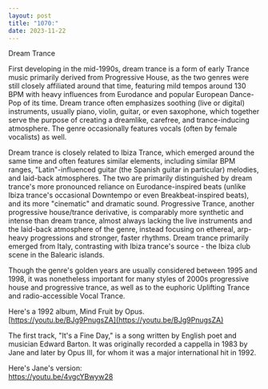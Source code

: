 ```yaml
---
layout: post
title: "1070:"
date: 2023-11-22
---
```


Dream Trance

First developing in the mid-1990s, dream trance is a form of early Trance music primarily derived from Progressive House, as the two genres were still closely affiliated around that time, featuring mild tempos around 130 BPM with heavy influences from Eurodance and popular European Dance-Pop of its time. Dream trance often emphasizes soothing (live or digital) instruments, usually piano, violin, guitar, or even saxophone, which together serve the purpose of creating a dreamlike, carefree, and trance-inducing atmosphere. The genre occasionally features vocals (often by female vocalists) as well.

Dream trance is closely related to Ibiza Trance, which emerged around the same time and often features similar elements, including similar BPM ranges, "Latin"-influenced guitar (the Spanish guitar in particular) melodies, and laid-back atmospheres. The two are primarily distinguished by dream trance's more pronounced reliance on Eurodance-inspired beats (unlike Ibiza trance's occasional Downtempo or even Breakbeat-inspired beats), and its more "cinematic" and dramatic sound. Progressive Trance, another progressive house/trance derivative, is comparably more synthetic and intense than dream trance, almost always lacking the live instruments and the laid-back atmosphere of the genre, instead focusing on ethereal, arp-heavy progressions and stronger, faster rhythms. Dream trance primarily emerged from Italy, contrasting with Ibiza trance's source \- the Ibiza club scene in the Balearic islands.

Though the genre's golden years are usually considered between 1995 and 1998, it was nonetheless important for many styles of 2000s progressive house and progressive trance, as well as to the euphoric Uplifting Trance and radio-accessible Vocal Trance.

Here's a 1992 album, Mind Fruit by Opus.  
[https://youtu.be/BJg9PnugsZA](https://youtu.be/BJg9PnugsZA)

The first track, "It's a Fine Day," is a song written by English poet and musician Edward Barton. It was originally recorded a cappella in 1983 by Jane and later by Opus III, for whom it was a major international hit in 1992\.

Here's Jane's version:  
https://youtu.be/4vgcYBwyw28
